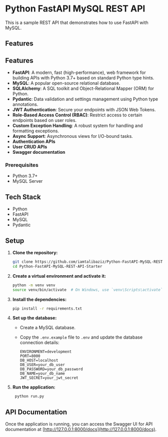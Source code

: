 # Python FastAPI MySQL REST API

This is a sample REST API that demonstrates how to use FastAPI with MySQL.

## Features

## Features

- **FastAPI**: A modern, fast (high-performance), web framework for building APIs with Python 3.7+ based on standard Python type hints.
- **MySQL**: A popular open-source relational database.
- **SQLAlchemy**: A SQL toolkit and Object-Relational Mapper (ORM) for Python.
- **Pydantic**: Data validation and settings management using Python type annotations.
- **JWT Authentication**: Secure your endpoints with JSON Web Tokens.
- **Role-Based Access Control (RBAC)**: Restrict access to certain endpoints based on user roles.
- **Custom Exception Handling**: A robust system for handling and formatting exceptions.
- **Async Support**: Asynchronous views for I/O-bound tasks.
- **Authentication APIs**
- **User CRUD APIs**
- **Swagger documentation**

### Prerequisites

- Python 3.7+
- MySQL Server

## Tech Stack

- Python
- FastAPI
- MySQL
- Pydantic

## Setup

1. **Clone the repository:**

   ```bash
   git clone https://github.com/iamtalibaziz/Python-FastAPI-MySQL-REST-API-Starter.git
   cd Python-FastAPI-MySQL-REST-API-Starter
   ```

2. **Create a virtual environment and activate it:**

   ```bash
   python -m venv venv
   source venv/bin/activate  # On Windows, use `venv\Scripts\activate`
   ```

3. **Install the dependencies:**

   ```bash
   pip install -r requirements.txt
   ```

4. **Set up the database:**

   - Create a MySQL database.
   - Copy the `.env.example` file to `.env` and update the database connection details:

     ```env
     ENVIRONMENT=development
     PORT=8000
     DB_HOST=localhost
     DB_USER=your_db_user
     DB_PASSWORD=your_db_password
     DB_NAME=your_db_name
     JWT_SECRET=your_jwt_secret
     ```

5. **Run the application:**
   ```bash
    python run.py
   ```

## API Documentation

Once the application is running, you can access the Swagger UI for API documentation at [http://127.0.0.1:8000/docs](http://127.0.0.1:8000/docs).
